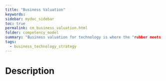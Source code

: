 ```yaml
---
title: "Business Valuation"
keywords: 
sidebar: mydoc_sidebar
toc: true
permalink: cm_business_valuation.html
folder: competency_model
summary: "Business valuation for technology is where the "rubber meets the road" in designing and aligning IT architecture, using available financial resources, with business strategy and prioritizing against competing business needs for resources."
tags: 
  - business_technology_strategy
---
```


# Description